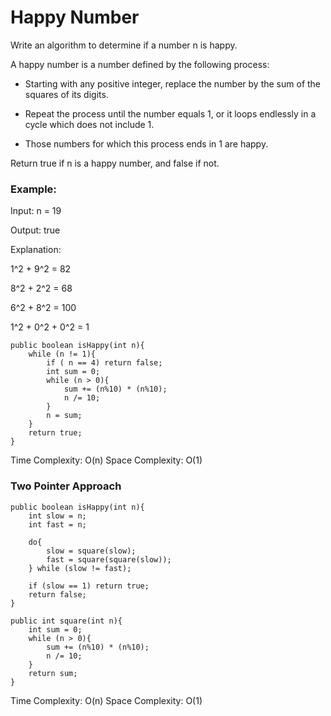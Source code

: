 # Happy Number

Write an algorithm to determine if a number n is happy.

A happy number is a number defined by the following process:

- Starting with any positive integer, replace the number by the sum of the squares of its digits.

- Repeat the process until the number equals 1, or it loops endlessly in a cycle which does not include 1.

- Those numbers for which this process ends in 1 are happy.

Return true if n is a happy number, and false if not.

### Example:

Input: n = 19

Output: true

Explanation:

1^2 + 9^2 = 82

8^2 + 2^2 = 68

6^2 + 8^2 = 100

1^2 + 0^2 + 0^2 = 1



	public boolean isHappy(int n){
		while (n != 1){
			if ( n == 4) return false;
			int sum = 0;
			while (n > 0){
				sum += (n%10) * (n%10);
				n /= 10;
			}
			n = sum;
		}
		return true;
	}

Time Complexity: O(n) Space Complexity: O(1)

### Two Pointer Approach

	public boolean isHappy(int n){
		int slow = n;
		int fast = n;

		do{
			slow = square(slow);
			fast = square(square(slow));
		} while (slow != fast);
		
		if (slow == 1) return true;
		return false;
	}

	public int square(int n){
		int sum = 0;
		while (n > 0){
			sum += (n%10) * (n%10);
			n /= 10;
		}
		return sum;
	}

Time Complexity: O(n) Space Complexity: O(1)


